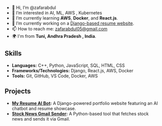 - 👋 Hi, I’m @zafarabdul
- 👀 I’m interested in AI, ML, AWS , Kubernetes
- 🌱 I’m currently learning **AWS**, **Docker**, and **React.js**.
- 🔭 I’m currently working on a [Django-based resume website](https://github.com/zafarabdul/My_Resume-AI-BOT).
- 📫 How to reach me: [zafarabdul05@gmail.com](mailto:email@example.com)
- 🌍 I'm from **Tuni, Andhra Pradesh , India**.

## Skills
- **Languages:** C++, Python, JavaScript, SQL, HTML, CSS
- **Frameworks/Technologies:** Django, React.js, AWS, Docker
- **Tools:** Git, GitHub, VS Code, Docker, AWS

## Projects
- **[My Resume AI Bot](https://github.com/zafarabdul/My_Resume-AI-BOT):** A Django-powered portfolio website featuring an AI chatbot and resume showcase.
- **[Stock News Gmail Sender](https://github.com/zafarabdul/Stock-News-Gmail-Sender):** A Python-based tool that fetches stock news and sends it via Gmail.

